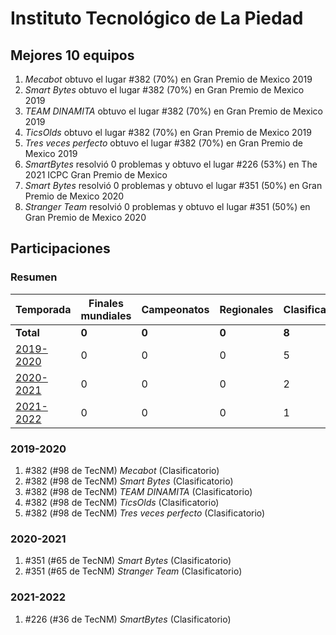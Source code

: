 # Instituto Tecnológico de La Piedad

## Mejores 10 equipos

1. _Mecabot_ obtuvo el lugar #382 (70%) en Gran Premio de Mexico 2019
1. _Smart Bytes_ obtuvo el lugar #382 (70%) en Gran Premio de Mexico 2019
1. _TEAM DINAMITA_ obtuvo el lugar #382 (70%) en Gran Premio de Mexico 2019
1. _TicsOlds_ obtuvo el lugar #382 (70%) en Gran Premio de Mexico 2019
1. _Tres veces perfecto_ obtuvo el lugar #382 (70%) en Gran Premio de Mexico 2019
1. _SmartBytes_ resolvió 0 problemas y obtuvo el lugar #226 (53%) en The 2021 ICPC Gran Premio de Mexico
1. _Smart Bytes_ resolvió 0 problemas y obtuvo el lugar #351 (50%) en Gran Premio de Mexico 2020
1. _Stranger Team_ resolvió 0 problemas y obtuvo el lugar #351 (50%) en Gran Premio de Mexico 2020

## Participaciones

### Resumen

| Temporada | Finales mundiales | Campeonatos | Regionales | Clasificatorios | Equipos |
| --- | --- | --- | --- | --- | --- |
| **Total** | **0** | **0** | **0** | **8** | **8** |
| [2019-2020](#2019-2020) | 0 | 0 | 0 | 5 | 5 |
| [2020-2021](#2020-2021) | 0 | 0 | 0 | 2 | 2 |
| [2021-2022](#2021-2022) | 0 | 0 | 0 | 1 | 1 |

### 2019-2020

1. #382 (#98 de TecNM) _Mecabot_ (Clasificatorio)
1. #382 (#98 de TecNM) _Smart Bytes_ (Clasificatorio)
1. #382 (#98 de TecNM) _TEAM DINAMITA_ (Clasificatorio)
1. #382 (#98 de TecNM) _TicsOlds_ (Clasificatorio)
1. #382 (#98 de TecNM) _Tres veces perfecto_ (Clasificatorio)

### 2020-2021

1. #351 (#65 de TecNM) _Smart Bytes_ (Clasificatorio)
1. #351 (#65 de TecNM) _Stranger Team_ (Clasificatorio)

### 2021-2022

1. #226 (#36 de TecNM) _SmartBytes_ (Clasificatorio)



